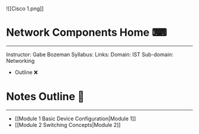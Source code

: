 ![[Cisco 1.png]]
# **Network Components Home** ⌨
---

Instructor: Gabe Bozeman
Syllabus: 
Links: 
Domain: IST
Sub-domain: Networking 



- Outline ❌


# **Notes Outline** 📑
---

- [[Module 1 Basic Device Configuration|Module 1]]
- [[Module 2 Switching Concepts|Module 2]]




